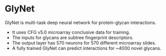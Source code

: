 # GlyNet

GlyNet is multi-task deep neural network for protein-glycan interactions.
* It uses CFG v5.0 microarray conclusive data for training.
* The inputs for glycans are subtree fingerprint descriptors.
* The output layer has 570 neurons for 570 different microarray slides.
* A fully trained GlyNet can predict interactions for ~4000 novel glycans.
